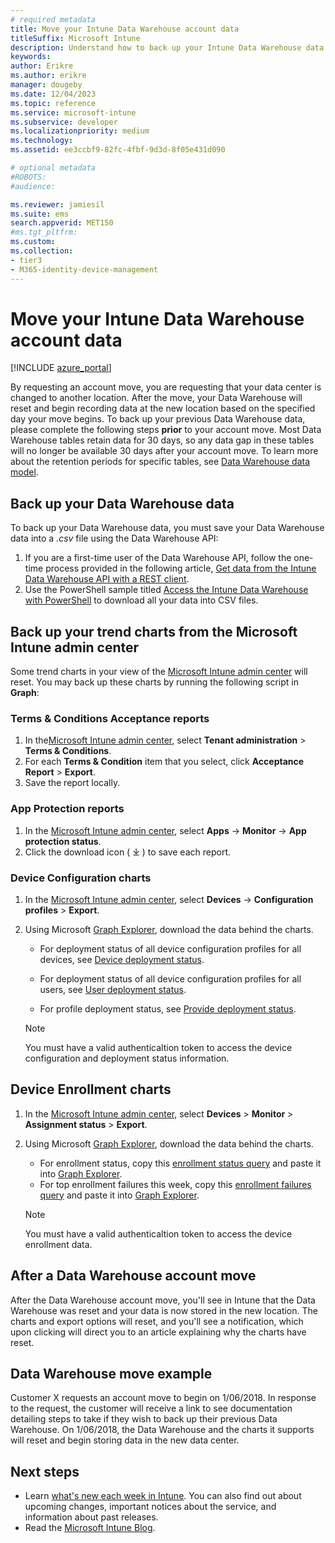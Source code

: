 ```yaml
---
# required metadata
title: Move your Intune Data Warehouse account data  
titleSuffix: Microsoft Intune
description: Understand how to back up your Intune Data Warehouse data when moving your account.
keywords: 
author: Erikre
ms.author: erikre
manager: dougeby
ms.date: 12/04/2023
ms.topic: reference
ms.service: microsoft-intune
ms.subservice: developer
ms.localizationpriority: medium
ms.technology:
ms.assetid: ee3ccbf9-82fc-4fbf-9d3d-8f05e431d090

# optional metadata
#ROBOTS:
#audience:

ms.reviewer: jamiesil
ms.suite: ems
search.appverid: MET150
#ms.tgt_pltfrm:
ms.custom: 
ms.collection:
- tier3
- M365-identity-device-management
---
```


# Move your Intune Data Warehouse account data 

[!INCLUDE [azure_portal](../includes/azure_portal.md)]

By requesting an account move, you are requesting that your data center is changed to another location. After the move, your Data Warehouse will reset and begin recording data at the new location based on the specified day your move begins. To back up your previous Data Warehouse data, please complete the following steps **prior** to your account move. Most Data Warehouse tables retain data for 30 days, so any data gap in these tables will no longer be available 30 days after your account move. To learn more about the retention periods for specific tables, see [Data Warehouse data model](reports-ref-data-model.md). 

## Back up your Data Warehouse data 

To back up your Data Warehouse data, you must save your Data Warehouse data into a *.csv* file using the  Data Warehouse API:  

1. If you are a first-time user of the Data Warehouse API, follow the one-time process provided in the following article, [Get data from the Intune Data Warehouse API with a REST client](reports-proc-data-rest.md).
2. Use the PowerShell sample titled [Access the Intune Data Warehouse with PowerShell](https://github.com/Microsoft/Intune-Data-Warehouse/tree/master/Samples/PowerShell) to download all your data into CSV files. 

## Back up your trend charts from the Microsoft Intune admin center

Some trend charts in your view of the [Microsoft Intune admin center](https://go.microsoft.com/fwlink/?linkid=2109431) will reset. You may back up these charts by running the following script in **Graph**:   

### Terms & Conditions Acceptance reports
1. In the[Microsoft Intune admin center](https://go.microsoft.com/fwlink/?linkid=2109431), select **Tenant administration** > **Terms & Conditions**.
2. For each **Terms & Condition** item that you select, click **Acceptance Report** > **Export**.
3. Save the report locally.
 
### App Protection reports  
1. In the [Microsoft Intune admin center](https://go.microsoft.com/fwlink/?linkid=2109431), select **Apps** -> **Monitor** -> **App protection status**.
2. Click the download icon ( ⤓ ) to save each report.

### Device Configuration charts 
1. In the [Microsoft Intune admin center](https://go.microsoft.com/fwlink/?linkid=2109431), select **Devices** -> **Configuration profiles** > **Export**.
2. Using Microsoft [Graph Explorer](https://developer.microsoft.com/graph/graph-explorer), download the data behind the charts. 
    - For deployment status of all device configuration profiles for all devices, see [Device deployment status](https://graph.microsoft.com/beta/reports/deviceConfigurationDeviceActivity/content).

    - For deployment status of all device configuration profiles for all users, see [User deployment status](https://graph.microsoft.com/beta/reports/deviceConfigurationUserActivity/content).

    - For profile deployment status, see [Provide deployment status](https://graph.microsoft.com/beta/deviceManagement/deviceConfigurations?$select=id,displayName,lastModifiedDateTime,deviceStatusOverview&$expand=deviceStatusOverview).
 
    > [!NOTE]
    > You must have a valid authenticaltion token to access the device configuration and deployment status information.

## Device Enrollment charts
1. In the [Microsoft Intune admin center](https://go.microsoft.com/fwlink/?linkid=2109431), select **Devices** > **Monitor** > **Assignment status** > **Export**.
2. Using Microsoft [Graph Explorer](https://developer.microsoft.com/graph/graph-explorer), download the data behind the charts.
    - For enrollment status, copy this [enrollment status query](https://graph.microsoft.com/beta/reports/managedDeviceEnrollmentFailureTrends()/content) and paste it into [Graph Explorer](https://developer.microsoft.com/graph/graph-explorer).
    - For top enrollment failures this week, copy this [enrollment failures query](https://graph.microsoft.com/beta/reports/managedDeviceEnrollmentTopFailures(period=null)/content) and paste it into [Graph Explorer](https://developer.microsoft.com/graph/graph-explorer).

    > [!NOTE]
    > You must have a valid authenticaltion token to access the device enrollment data. 

## After a Data Warehouse account move

After the Data Warehouse account move, you'll see in Intune that the Data Warehouse was reset and your data is now stored in the new location. The charts and export options will reset, and you'll see a notification, which upon clicking will direct you to an article explaining why the charts have reset.  

## Data Warehouse move example 

Customer X requests an account move to begin on 1/06/2018. In response to the request, the customer will receive a link to see documentation detailing steps to take if they wish to back up their previous Data Warehouse. On 1/06/2018, the Data Warehouse and the charts it supports will reset and begin storing data in the new data center. 

## Next steps

- Learn [what's new each week in Intune](../fundamentals/whats-new.md). You can also find out about upcoming changes, important notices about the service, and information about past releases.
- Read the [Microsoft Intune Blog](https://techcommunity.microsoft.com/t5/microsoft-intune-blog/bg-p/MicrosoftEndpointManagerBlog).
